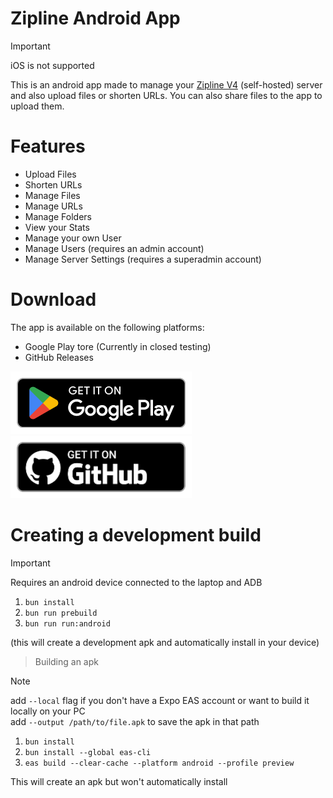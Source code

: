 # Zipline Android App

> [!IMPORTANT]
> iOS is not supported

This is an android app made to manage your [Zipline V4](https://github.com/diced/zipline/tree/v4) (self-hosted) server and also upload files or shorten URLs. You can also share files to the app to upload them.

# Features

- Upload Files
- Shorten URLs
- Manage Files
- Manage URLs
- Manage Folders
- View your Stats
- Manage your own User
- Manage Users (requires an admin account)
- Manage Server Settings (requires a superadmin account)

# Download

The app is available on the following platforms:
- Google Play tore (Currently in closed testing)
- GitHub Releases

[![Get on Google Play](/assets/github/google-play.png)](https://play.google.com/store/apps/details?id=com.stefdp.zipline)
[![Get on GitHub](/assets/github/github.png)](https://github.com/Stef-00012/zipline-android-app/releases/latest/download/app-release.apk)

# Creating a development build

> [!IMPORTANT]
> Requires an android device connected to the laptop and ADB

1. `bun install`
2. `bun run prebuild`
3. `bun run run:android`

(this will create a development apk and automatically install in your device)

> Building an apk

> [!NOTE]
> add `--local` flag if you don't have a Expo EAS account or want to build it locally on your PC\
> add `--output /path/to/file.apk` to save the apk in that path

1. `bun install`
2. `bun install --global eas-cli`
3. `eas build --clear-cache --platform android --profile preview`

This will create an apk but won't automatically install